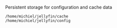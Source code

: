 
Persistent storage for configuration and cache data

```
/home/michiel/jellyfin/cache
/home/michiel/jellyfin/config
```

